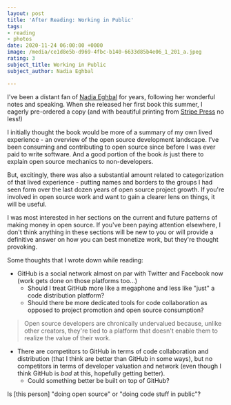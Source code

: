 ```yaml
---
layout: post
title: 'After Reading: Working in Public'
tags:
- reading
- photos
date: 2020-11-24 06:00:00 +0000
image: /media/ce1d8e5b-d969-4fbc-b140-6633d85b4e06_1_201_a.jpeg
rating: 3
subject_title: Working in Public
subject_author: Nadia Eghbal

---
```


I've been a distant fan of [Nadia Eghbal](https://nadiaeghbal.com) for years, following her wonderful notes and speaking. When she released her first book this summer, I eagerly pre-ordered a copy (and with beautiful printing from [Stripe Press](https://press.stripe.com) no less!)

I initially thought the book would be more of a summary of my own lived experience - an overview of the open source development landscape. I've been consuming and contributing to open source since before I was ever paid to write software. And a good portion of the book _is_ just there to explain open source mechanics to non-developers.

But, excitingly, there was also a substantial amount related to categorization of that lived experience - putting names and borders to the groups I had seen form over the last dozen years of open source project growth. If you're involved in open source work and want to gain a clearer lens on things, it will be useful.

I was most interested in her sections on the current and future patterns of making money in open source. If you've been paying attention elsewhere, I don't think anything in these sections will be new to you or will provide a definitive answer on how you can best monetize work, but they're thought provoking.

Some thoughts that I wrote down while reading:

* GitHub is a social network almost on par with Twitter and Facebook now (work gets done on those platforms too...)
  * Should I treat GitHub more like a megaphone and less like "just" a code distribution platform?
  * Should there be more dedicated tools for code collaboration as opposed to project promotion and open source consumption?

> Open source developers are chronically undervalued because, unlike other creators, they're tied to a platform that doesn't enable them to realize the value of their work.

* There are competitors to GitHub in terms of code collaboration and distribution (that I think are better than GitHub in some ways), but no competitors in terms of developer valuation and network (even though I think GitHub is _bad_ at this, hopefully getting better).
  * Could something better be built on top of GitHub?

Is \[this person\] "doing open source" or "doing code stuff in public"?
